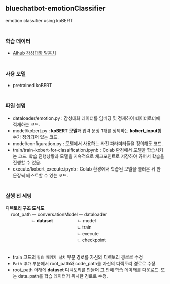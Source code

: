 ## bluechatbot-emotionClassifier
emotion classifier using koBERT  
ㅤ　　  　  

### 학습 데이터  
- [Aihub 감성대화 말뭉치](https://aihub.or.kr/aidata/7978)  
ㅤ　　  　  

### 사용 모델
- pretrained koBERT  
ㅤ　　  　  

### 파일 설명
- dataloader/emotion.py : 감성대화 데이터를 임베딩 및 정제하여 데이터로더에 적재하는 코드.
- model/kobert.py : **koBERT 모델**과 입력 문장 1개를 정제하는 **kobert_input**함수가 정의되어 있는 코드.
- model/configuration.py : 모델에서 사용하는 사전 파라미터들을 정의해둔 코드.
- train/train-kobert-for-classification.ipynb : Colab 환경에서 모델을 학습시키는 코드. 학습 진행상황과 모델을 지속적으로 체크포인트로 저장하여 끊어서 학습을 진행할 수 있음.
- execute/kobert_execute.ipynb : Colab 환경에서 학습된 모델을 불러온 뒤 한 문장씩 테스트할 수 있는 코드.  
　  

### 실행 전 세팅
**디렉토리 구조 도식도**  
　  root_path ㅡ conversationModel	ㅡ	dataloader  
　  　 　　　 ㄴ **dataset** 　　　　　 ㄴ	model  
 　 　　 　　　　　　　　 　　　　 ㄴ train  
 　 　　　 　　　　　　　 　　　　 ㄴ execute  
 　 　　　　 　　　　　　 　　　　 ㄴ checkpoint  
　                               
- train 코드의 `필요 패키지 설치` 부분 경로를 자신의 디렉토리 경로로 수정
- `Path 추가` 부분에서 root_path와 code_path를 자신의 디렉토리 경로로 수정.
- root_path 아래에 **dataset** 디렉토리를 만들어 그 안에 학습 데이터를 다운로드. 또는 data_path를 학습 데이터가 위치한 경로로 수정.
